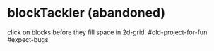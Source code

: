 # blockTackler (abandoned)
click on blocks before they fill space in 2d-grid. #old-project-for-fun #expect-bugs
